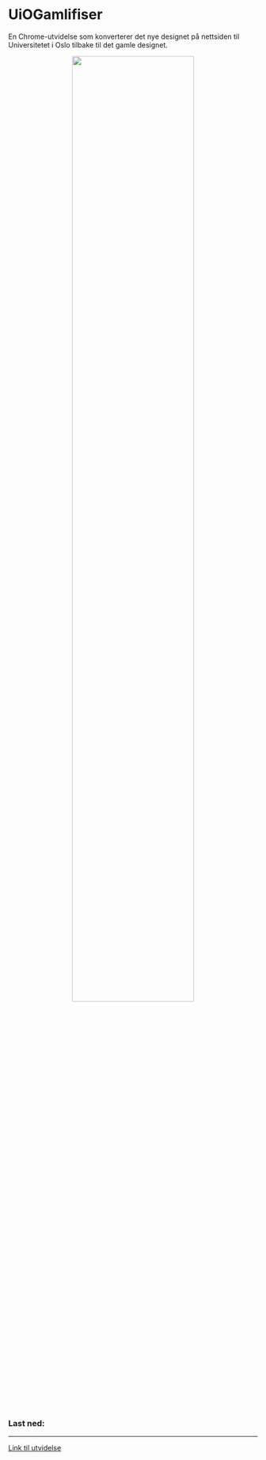 # UiOGamlifiser
En Chrome-utvidelse som konverterer det nye designet på nettsiden til Universitetet i Oslo tilbake til det gamle designet.

<p align="center">
  <img width="70%" src="https://lh3.googleusercontent.com/4CTp_Qdr1qRL5GIweZw4HTn2N5fxfzEmdrGxui7ziOo1O4srtQ8k9yC0K2-Y22rrIigRIOYYypwZIwE0B1IOP2o-MZ4=w640-h400-e365-rj-sc0x00ffffff">
</p>

### Last ned:
---
[Link til utvidelse](https://chrome.google.com/webstore/detail/uio-gamlifiser/fdaohkngabpiaegbfkoagajecddeclbi)
